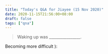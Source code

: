 ```yaml
---
title: "Today's Q&A for Jiayee (15 Nov 2020)"
date: 2020-11-15T21:56:00+08:00
draft: false
tags: ["qna"]
---
```

> Waking up was ________________.

Becoming more difficult ):
